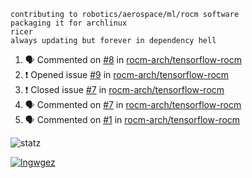 ```
contributing to robotics/aerospace/ml/rocm software
packaging it for archlinux
ricer
always updating but forever in dependency hell
```

<!--START_SECTION:activity-->
1. 🗣 Commented on [#8](https://github.com//rocm-arch/tensorflow-rocm/issues/8) in [rocm-arch/tensorflow-rocm](https://github.com//rocm-arch/tensorflow-rocm)
2. ❗️ Opened issue [#9](https://github.com//rocm-arch/tensorflow-rocm/issues/9) in [rocm-arch/tensorflow-rocm](https://github.com//rocm-arch/tensorflow-rocm)
3. ❗️ Closed issue [#7](https://github.com//rocm-arch/tensorflow-rocm/issues/7) in [rocm-arch/tensorflow-rocm](https://github.com//rocm-arch/tensorflow-rocm)
4. 🗣 Commented on [#7](https://github.com//rocm-arch/tensorflow-rocm/issues/7) in [rocm-arch/tensorflow-rocm](https://github.com//rocm-arch/tensorflow-rocm)
5. 🗣 Commented on [#1](https://github.com//rocm-arch/tensorflow-rocm/issues/1) in [rocm-arch/tensorflow-rocm](https://github.com//rocm-arch/tensorflow-rocm)
<!--END_SECTION:activity-->


![statz](https://github-readme-stats.vercel.app/api?username=acxz&include_all_commits=true&show_icons=true)

[![lngwgez](https://github-readme-stats.vercel.app/api/top-langs/?username=acxz&layout=compact)](https://github.com/acxz/github-readme-stats)


<!--
**acxz/acxz** is a ✨ _special_ ✨ repository because its `README.md` (this file) appears on your GitHub profile.

Here are some ideas to get you started:

- 🔭 I’m currently working on ...
- 🌱 I’m currently learning ...
- 👯 I’m looking to collaborate on ...
- 🤔 I’m looking for help with ...
- 💬 Ask me about ...
- 📫 How to reach me: ...
- 😄 Pronouns: ...
- ⚡ Fun fact: ...
-->
